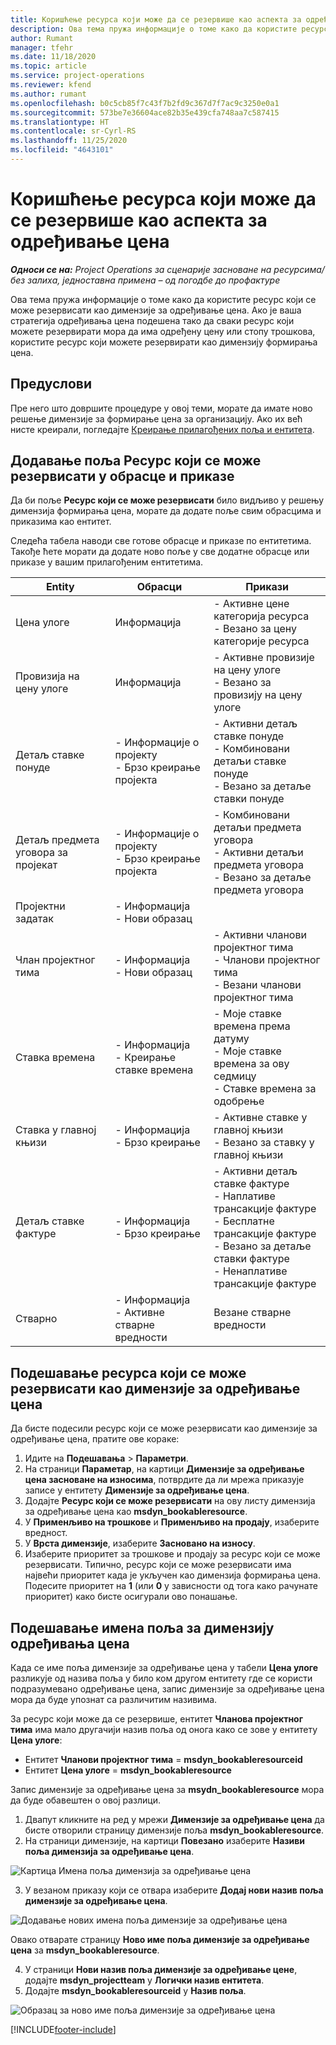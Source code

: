 ```yaml
---
title: Коришћење ресурса који може да се резервише као аспекта за одређивање цена
description: Ова тема пружа информације о томе како да користите ресурс који се може резервисати као димензије за одређивање цена.
author: Rumant
manager: tfehr
ms.date: 11/18/2020
ms.topic: article
ms.service: project-operations
ms.reviewer: kfend
ms.author: rumant
ms.openlocfilehash: b0c5cb85f7c43f7b2fd9c367d7f7ac9c3250e0a1
ms.sourcegitcommit: 573be7e36604ace82b35e439cfa748aa7c587415
ms.translationtype: HT
ms.contentlocale: sr-Cyrl-RS
ms.lasthandoff: 11/25/2020
ms.locfileid: "4643101"
---
```

# <a name="use-a-bookable-resource-as-a-pricing-dimension"></a>Коришћење ресурса који може да се резервише као аспекта за одређивање цена

 _**Односи се на:** Project Operations за сценарије засноване на ресурсима/без залиха, једноставна примена – од погодбе до профактуре_ 

Ова тема пружа информације о томе како да користите ресурс који се може резервисати као димензије за одређивање цена. Ако је ваша стратегија одређивања цена подешена тако да сваки ресурс који можете резервирати мора да има одређену цену или стопу трошкова, користите ресурс који можете резервирати као димензију формирања цена.

## <a name="prerequisites"></a>Предуслови
Пре него што довршите процедуре у овој теми, морате да имате ново решење димензије за формирање цена за организацију. Ако их већ нисте креирали, погледајте [Креирање прилагођених поља и ентитета](../pricing-costing/create-custom-fields-entities-pricing-dimensions.md).

## <a name="add-the-bookable-resource-field-to-forms-and-views"></a>Додавање поља Ресурс који се може резервисати у обрасце и приказе
Да би поље **Ресурс који се може резервисати** било видљиво у решењу димензија формирања цена, морате да додате поље свим обрасцима и приказима као ентитет.

Следећа табела наводи све готове обрасце и приказе по ентитетима. Такође ћете морати да додате ново поље у све додатне обрасце или приказе у вашим прилагођеним ентитетима.

|   Entity        | Обрасци   |Прикази        |
| ------------------------------|---------------------------------|----------------------------------|
|  Цена улоге| Информација | - Активне цене категорија ресурса<br> - Везано за цену категорије ресурса |
|  Провизија на цену улоге| Информација| - Активне провизије на цену улоге<br>- Везано за провизију на цену улоге |
|  Детаљ ставке понуде| - Информације о пројекту<br>- Брзо креирање пројекта| - Активни детаљ ставке понуде<br>- Комбиновани детаљи ставке понуде<br>- Везано за детаље ставки понуде |
|  Детаљ предмета уговора за пројекат| - Информације о пројекту<br>- Брзо креирање пројекта| - Комбиновани детаљи предмета уговора<br>- Активни детаљи предмета уговора<br>- Везано за детаље предмета уговора |
|  Пројектни задатак| - Информација<br>- Нови образац| &nbsp; |
|  Члан пројектног тима| - Информација<br>- Нови образац| - Активни чланови пројектног тима<br>- Чланови пројектног тима<br>- Везани чланови пројектног тима |
|  Ставка времена| - Информација<br>- Креирање ставке времена| - Моје ставке времена према датуму<br>- Моје ставке времена за ову седмицу<br>- Ставке времена за одобрење|
|  Ставка у главној књизи| - Информација<br>- Брзо креирање| - Активне ставке у главној књизи<br>- Везано за ставку у главној књизи |
|  Детаљ ставке фактуре| - Информација<br>- Брзо креирање| - Активни детаљ ставке фактуре<br>- Наплативе трансакције фактуре<br>- Бесплатне трансакције фактуре<br>- Везано за детаље ставки фактуре <br>- Ненаплативе трансакције фактуре|
|  Стварно| - Информација<br>- Активне стварне вредности| Везане стварне вредности |

## <a name="set-up-a-bookable-resource-as-a-pricing-dimension"></a>Подешавање ресурса који се може резервисати као димензије за одређивање цена
Да бисте подесили ресурс који се може резервисати као димензије за одређивање цена, пратите ове кораке:

1. Идите на **Подешавања** > **Параметри**. 
2. На страници **Параметар**, на картици **Димензије за одређивање цена засноване на износима**, потврдите да ли мрежа приказује записе у ентитету **Димензије за одређивање цена**. 
2. Додајте **Ресурс који се може резервисати** на ову листу димензија за одређивање цена као **msdyn_bookableresource**. 
3. У **Применљиво на трошкове** и **Применљиво на продају**, изаберите вредност.
4. У **Врста димензије**, изаберите **Засновано на износу**. 
5. Изаберите приоритет за трошкове и продају за ресурс који се може резервисати. Типично, ресурс који се може резервисати има највећи приоритет када је укључен као димензија формирања цена. Подесите приоритет на **1** (или **0** у зависности од тога како рачунате приоритет) како бисте осигурали ово понашање.

## <a name="set-up-pricing-dimension-field-names"></a>Подешавање имена поља за димензију одређивања цена

Када се име поља димензије за одређивање цена у табели **Цена улоге** разликује од назива поља у било ком другом ентитету где се користи подразумевано одређивање цена, запис димензије за одређивање цена мора да буде упознат са различитим називима.  

За ресурс који може да се резервише, ентитет **Чланова пројектног тима** има мало другачији назив поља од онога како се зове у ентитету **Цена улоге**: 

 - Ентитет **Чланови пројектног тима** = **msdyn_bookableresourceid**
 - Ентитет **Цена улоге** = **msdyn_bookableresource**

Запис димензије за одређивање цена за **msydn_bookableresource** мора да буде обавештен о овој разлици.

1. Двапут кликните на ред у мрежи **Димензије за одређивање цена** да бисте отворили страницу димензије поља **msdyn_bookableresource**.
2. На страници димензије, на картици **Повезано** изаберите **Називи поља димензија за одређивање цена**.

  ![Картица Имена поља димензија за одређивање цена](media/PD-fieldname.png)

3. У везаном приказу који се отвара изаберите **Додај нови назив поља димензије за одређивање цена**.

  ![Додавање нових имена поља димензије за одређивање цена](media/Add-NewPD-fieldname.png)

  Овако отварате страницу **Ново име поља димензије за одређивање цена** за **msdyn_bookableresource**. 

4. У страници **Нови назив поља димензије за одређивање цене**, додајте **msdyn_projectteam** у **Логички назив ентитета**.
5. Додајте **msdyn_bookableresourceid** у **Назив поља**.

 ![Образац за ново име поља димензије за одређивање цена](media/PD-fieldname-Added.png)


[!INCLUDE[footer-include](../includes/footer-banner.md)]